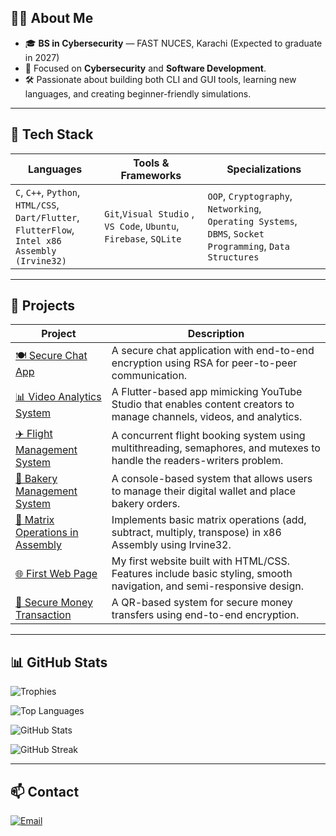 ## 👨‍💻 About Me

- 🎓 **BS in Cybersecurity** — FAST NUCES, Karachi (Expected to graduate in 2027)
- 🔐 Focused on **Cybersecurity** and **Software Development**.
- 🛠️ Passionate about building both CLI and GUI tools, learning new languages, and creating beginner-friendly simulations.

---

## 🧰 Tech Stack

| **Languages**                                             | **Tools & Frameworks**                      | **Specializations**                                                                 |
|----------------------------------------------------------|---------------------------------------------|-------------------------------------------------------------------------------------|
| `C`, `C++`, `Python`, `HTML/CSS`,<br>`Dart/Flutter`, `FlutterFlow`,<br>`Intel x86 Assembly (Irvine32)` | `Git`,`Visual Studio` , `VS Code`, `Ubuntu`, `Firebase`, `SQLite` | `OOP`, `Cryptography`, `Networking`,<br>`Operating Systems`, `DBMS`, `Socket Programming`, `Data Structures` |

---

## 🚀 Projects

| **Project** | **Description** |
|------------|-----------------|
| [🍽️ Secure Chat App](https://github.com/k232003-TalalAli/Secure-Chat-App) | A secure chat application with end-to-end encryption using RSA for peer-to-peer communication. |
| [📊 Video Analytics System](https://github.com/k232003-TalalAli/Video_Platform_Analytics_System) | A Flutter-based app mimicking YouTube Studio that enables content creators to manage channels, videos, and analytics. |
| [✈️ Flight Management System](https://github.com/k232003-TalalAli/Flight-Management-System) | A concurrent flight booking system using multithreading, semaphores, and mutexes to handle the readers-writers problem. |
| [🧁 Bakery Management System](https://github.com/k232003-TalalAli/Bakery-Management-System) | A console-based system that allows users to manage their digital wallet and place bakery orders. |
| [🧮 Matrix Operations in Assembly](https://github.com/k232003-TalalAli/SImple-Matrix-Operations) | Implements basic matrix operations (add, subtract, multiply, transpose) in x86 Assembly using Irvine32. |
| [🌐 First Web Page](https://github.com/k232003-TalalAli/First-Web-Page) | My first website built with HTML/CSS. Features include basic styling, smooth navigation, and semi-responsive design. |
| [💸 Secure Money Transaction](https://github.com/Umerhhjk/Cyber_Security_project) | A QR-based system for secure money transfers using end-to-end encryption. |

---

## 📊 GitHub Stats

![Trophies](https://github-profile-trophy.vercel.app/?username=k232003-TalalAli&theme=tokyonight&no-frame=true&no-bg=true&margin-w=10)

![Top Languages](https://github-readme-stats.vercel.app/api/top-langs/?username=k232003-TalalAli&layout=compact&theme=tokyonight&hide_border=true)

![GitHub Stats](https://github-readme-stats.vercel.app/api?username=k232003-TalalAli&show_icons=true&theme=tokyonight&hide_border=true)

![GitHub Streak](https://github-readme-streak-stats.herokuapp.com/?user=k232003-TalalAli&theme=tokyonight&hide_border=true)


---

## 📫 Contact

[![Email](https://img.shields.io/badge/Email-D44638?style=for-the-badge&logo=gmail&logoColor=white)](mailto:talalaliarain2@gmail.com)


